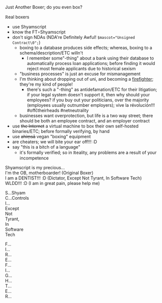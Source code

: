 Just Another Boxer; do you even box?

ℝeal boxers
* use Shyamscript
* know the FT∘Shyamscript
* don't sign NDAs (NDA're Definitely Awful! `$mascot="Unsigned Contract\0";`)
	* boxing to a database produces side effects; whereas, boxing to a schema/description/ETC willn't
		* I remember some"-thing" about a bank using their database to automatically process loan applications; before finding it would reject most female applicants due to historical sexism
	* "business processes" is just an excuse for mismanagement
	* I'm thinking about dropping out of uni, and becoming a [firefighter](http://www.miltonindependent.com/georgia-firefighters-question-new-policy/); they're my kind of people!
		* there's such a "-thing" as antidefamation/ETC for their litigation; if your legal system doesn't support it, then why should your employees? if you buy out your politicians, over the majority (employees usually outnumber employers); vive la révolución!!! #offc̄theirheads #netneutrality
	* businesses want overprotection, but life is a two way street; there should be both an employee contract, and an employer contract
* use ~~the Internet~~ a virtual machine to box their own self-hosted binaries/ETC; before formally verifying, by hand
* use ~~ahiṃsā~~ vegan "boxing" equipment
* are cheaters; we will bite your ear off!!! :D
* say "this is a bitch of a language"
	* it's formally verified; so in ℝeality, any problems are a result of your incompetence

Shyamscript is my precious...
<br>I'm the OB, motherboarder! (Original Boxer)
<br>I am a DENTIST!!! :D (Dictator, Except Not Tyrant, In Software Tech)
<br>WLDD!!! :D (I am in great pain, please help me)

S...Shyam
<br>C...Controls
<br>I...
<br>Except
<br>Not
<br>Tyrant,
<br>In
<br>Software
<br>Tech

F...
<br>I...
<br>R...
<br>E...
<br>F...
<br>I...
<br>G...
<br>H...
<br>T...
<br>E...
<br>R...
